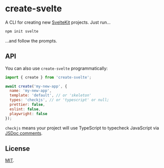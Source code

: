 # create-svelte

A CLI for creating new [SvelteKit](https://kit.svelte.dev) projects. Just run...

```bash
npm init svelte
```

...and follow the prompts.

## API

You can also use `create-svelte` programmatically:

```js
import { create } from 'create-svelte';

await create('my-new-app', {
  name: 'my-new-app',
  template: 'default', // or 'skeleton'
  types: 'checkjs', // or 'typescript' or null;
  prettier: false,
  eslint: false,
  playwright: false
});
```

`checkjs` means your project will use TypeScript to typecheck JavaScript via [JSDoc comments](https://www.typescriptlang.org/docs/handbook/jsdoc-supported-types.html).

## License

[MIT](../../LICENSE).
